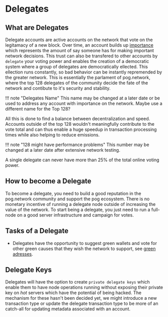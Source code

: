 # Delegates

## What are Delegates

Delegate accounts are active accounts on the network that vote on the legitamacy of a new block.
Over time, an account builds up [importance](dpoi.md) which represents the amount of say someone has for making important network decisions.
This trust can also be transfered to other accounts by `delegate` your voting power and enables the creation of a democratic system where a group of delegates are democratically ellected. This ellection runs constantly, so bad behavior can be instantly repremended by the greater network. This is essentially the parlament of pog.network, where the top 128 delegates of the community decide the fate of the network and contibute to it's security and stability.

<!-- prettier-ignore -->
!!! note "Delegates Name"
    This name may be changed at a later date or be used to address any account with importance on the network. Maybe use a different name for the Top 128?

All this is done to find a balance between decentralization and speed. Accounts outside of the top 128 wouldn't meaningfully contribute to the vote total and can thus enable a huge speedup in transaction processing times while also helping to reduce emissions.

<!-- prettier-ignore -->
!!! note "128 might have performance problems"
    This number may be changed at a later date after extensive network testing.

A single delegate can never have more than 25% of the total online voting power.

## How to become a Delegate

To become a delegate, you need to build a good reputation in the pog.network community and support the pog ecosystem. There is no monetary incentive of running a delegate node outside of increasing the value of the network. To start being a delegate, you just need to run a full-node on a good server infrastructure and campaign for votes.

## Tasks of a Delegate

- Delegates have the opportunity to suggest green wallets and vote for other green causes that they wish the network to support, see [green adresses](./../../glossary.md#green-addresses).

## Delegate Keys

Delegates will have the option to create `private delegate keys` which enable them to have node operations running without exposing their private key on _hot_ servers which have the potential of being hacked. The mechanism for these hasn't been decided yet, we might introduce a new transaction type or update the delegate transaction type to be more of an catch-all for updating metadata associated with an account.
